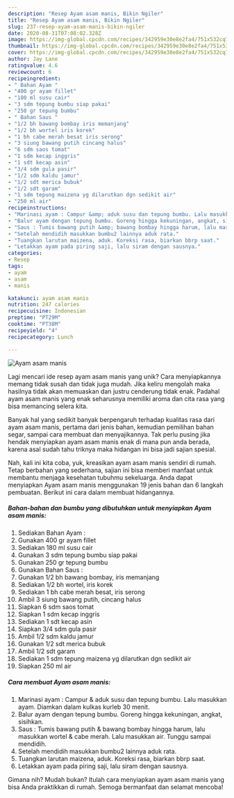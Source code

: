 ```yaml
---
description: "Resep Ayam asam manis, Bikin Ngiler"
title: "Resep Ayam asam manis, Bikin Ngiler"
slug: 237-resep-ayam-asam-manis-bikin-ngiler
date: 2020-08-31T07:08:02.328Z
image: https://img-global.cpcdn.com/recipes/342959e30e8e2fa4/751x532cq70/ayam-asam-manis-foto-resep-utama.jpg
thumbnail: https://img-global.cpcdn.com/recipes/342959e30e8e2fa4/751x532cq70/ayam-asam-manis-foto-resep-utama.jpg
cover: https://img-global.cpcdn.com/recipes/342959e30e8e2fa4/751x532cq70/ayam-asam-manis-foto-resep-utama.jpg
author: Jay Lane
ratingvalue: 4.6
reviewcount: 6
recipeingredient:
- " Bahan Ayam "
- "400 gr ayam fillet"
- "180 ml susu cair"
- "3 sdm tepung bumbu siap pakai"
- "250 gr tepung bumbu"
- " Bahan Saus "
- "1/2 bh bawang bombay iris memanjang"
- "1/2 bh wortel iris korek"
- "1 bh cabe merah besat iris serong"
- "3 siung bawang putih cincang halus"
- "6 sdm saos tomat"
- "1 sdm kecap inggris"
- "1 sdt kecap asin"
- "3/4 sdm gula pasir"
- "1/2 sdm kaldu jamur"
- "1/2 sdt merica bubuk"
- "1/2 sdt garam"
- "1 sdm tepung maizena yg dilarutkan dgn sedikit air"
- "250 ml air"
recipeinstructions:
- "Marinasi ayam : Campur &amp; aduk susu dan tepung bumbu. Lalu masukkan ayam. Diamkan dalam kulkas kurleb 30 menit."
- "Balur ayam dengan tepung bumbu. Goreng hingga kekuningan, angkat, sisihkan."
- "Saus : Tumis bawang putih &amp; bawang bombay hingga harum, lalu masukkan wortel &amp; cabe merah. Lalu masukkan air. Tunggu sampai mendidih."
- "Setelah mendidih masukkan bumbu2 lainnya aduk rata."
- "Tuangkan larutan maizena, aduk. Koreksi rasa, biarkan bbrp saat."
- "Letakkan ayam pada piring saji, lalu siram dengan sausnya."
categories:
- Resep
tags:
- ayam
- asam
- manis

katakunci: ayam asam manis 
nutrition: 247 calories
recipecuisine: Indonesian
preptime: "PT29M"
cooktime: "PT38M"
recipeyield: "4"
recipecategory: Lunch

---
```



![Ayam asam manis](https://img-global.cpcdn.com/recipes/342959e30e8e2fa4/751x532cq70/ayam-asam-manis-foto-resep-utama.jpg)

Lagi mencari ide resep ayam asam manis yang unik? Cara menyiapkannya memang tidak susah dan tidak juga mudah. Jika keliru mengolah maka hasilnya tidak akan memuaskan dan justru cenderung tidak enak. Padahal ayam asam manis yang enak seharusnya memiliki aroma dan cita rasa yang bisa memancing selera kita.

Banyak hal yang sedikit banyak berpengaruh terhadap kualitas rasa dari ayam asam manis, pertama dari jenis bahan, kemudian pemilihan bahan segar, sampai cara membuat dan menyajikannya. Tak perlu pusing jika hendak menyiapkan ayam asam manis enak di mana pun anda berada, karena asal sudah tahu triknya maka hidangan ini bisa jadi sajian spesial.




Nah, kali ini kita coba, yuk, kreasikan ayam asam manis sendiri di rumah. Tetap berbahan yang sederhana, sajian ini bisa memberi manfaat untuk membantu menjaga kesehatan tubuhmu sekeluarga. Anda dapat menyiapkan Ayam asam manis menggunakan 19 jenis bahan dan 6 langkah pembuatan. Berikut ini cara dalam membuat hidangannya.

<!--inarticleads1-->

##### Bahan-bahan dan bumbu yang dibutuhkan untuk menyiapkan Ayam asam manis:

1. Sediakan  Bahan Ayam :
1. Gunakan 400 gr ayam fillet
1. Sediakan 180 ml susu cair
1. Gunakan 3 sdm tepung bumbu siap pakai
1. Gunakan 250 gr tepung bumbu
1. Gunakan  Bahan Saus :
1. Gunakan 1/2 bh bawang bombay, iris memanjang
1. Sediakan 1/2 bh wortel, iris korek
1. Sediakan 1 bh cabe merah besat, iris serong
1. Ambil 3 siung bawang putih, cincang halus
1. Siapkan 6 sdm saos tomat
1. Siapkan 1 sdm kecap inggris
1. Sediakan 1 sdt kecap asin
1. Siapkan 3/4 sdm gula pasir
1. Ambil 1/2 sdm kaldu jamur
1. Gunakan 1/2 sdt merica bubuk
1. Ambil 1/2 sdt garam
1. Sediakan 1 sdm tepung maizena yg dilarutkan dgn sedikit air
1. Siapkan 250 ml air




<!--inarticleads2-->

##### Cara membuat Ayam asam manis:

1. Marinasi ayam : Campur &amp; aduk susu dan tepung bumbu. Lalu masukkan ayam. Diamkan dalam kulkas kurleb 30 menit.
1. Balur ayam dengan tepung bumbu. Goreng hingga kekuningan, angkat, sisihkan.
1. Saus : Tumis bawang putih &amp; bawang bombay hingga harum, lalu masukkan wortel &amp; cabe merah. Lalu masukkan air. Tunggu sampai mendidih.
1. Setelah mendidih masukkan bumbu2 lainnya aduk rata.
1. Tuangkan larutan maizena, aduk. Koreksi rasa, biarkan bbrp saat.
1. Letakkan ayam pada piring saji, lalu siram dengan sausnya.




Gimana nih? Mudah bukan? Itulah cara menyiapkan ayam asam manis yang bisa Anda praktikkan di rumah. Semoga bermanfaat dan selamat mencoba!
